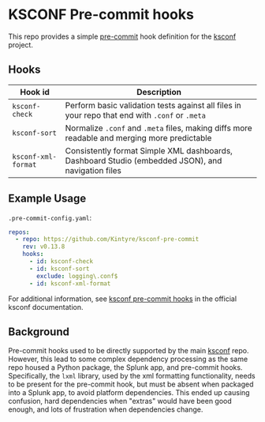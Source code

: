 # KSCONF Pre-commit hooks

This repo provides a simple [pre-commit](https://pre-commit.com/) hook definition for the [ksconf](https://github.com/Kintyre/ksconf) project.

## Hooks

| Hook id | Description |
| ------- | ----------- |
| `ksconf-check` | Perform basic validation tests against all files in your repo that end with `.conf` or `.meta` |
| `ksconf-sort` | Normalize `.conf` and `.meta` files, making diffs more readable and merging more predictable |
| `ksconf-xml-format` | Consistently format Simple XML dashboards, Dashboard Studio (embedded JSON), and navigation files |

## Example Usage

`.pre-commit-config.yaml`:

```yaml
repos:
  - repo: https://github.com/Kintyre/ksconf-pre-commit
    rev: v0.13.8
    hooks:
      - id: ksconf-check
      - id: ksconf-sort
        exclude: logging\.conf$
      - id: ksconf-xml-format
```

For additional information, see [ksconf pre-commit hooks](https://ksconf.readthedocs.io/en/stable/git.html#pre-commit-hooks) in the official ksconf documentation.


## Background

Pre-commit hooks used to be directly supported by the main [ksconf](https://github.com/Kintyre/ksconf) repo.
However, this lead to some complex dependency processing as the same repo housed a Python package, the Splunk app, and pre-commit hooks.
Specifically, the `lxml` library, used by the xml formatting functionality, needs to be present for the pre-commit hook,
but must be absent when packaged into a Splunk app, to avoid platform dependencies.
This ended up causing confusion, hard dependencies when "extras" would have been good enough, and lots of frustration when dependencies change.
